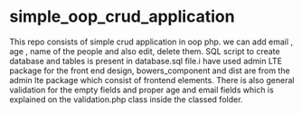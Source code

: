 # simple_oop_crud_application

This repo consists of simple crud application in oop php. we can add email , age , name of the people and also edit, delete them.
SQL script to create database and tables is present in database.sql file.i have used admin LTE package for the front end design, bowers_component and dist are from the admin lte package which consist of frontend elements.
There is also general validation for the empty fields and proper age and email fields which is explained on the validation.php class inside the classed folder.

